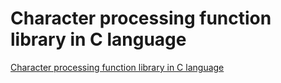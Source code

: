 # Character processing function library in C language
[Character processing function library in C language](https://aiwithcloud.com/2022/09/15/character_processing_function_library_in_c_language/)